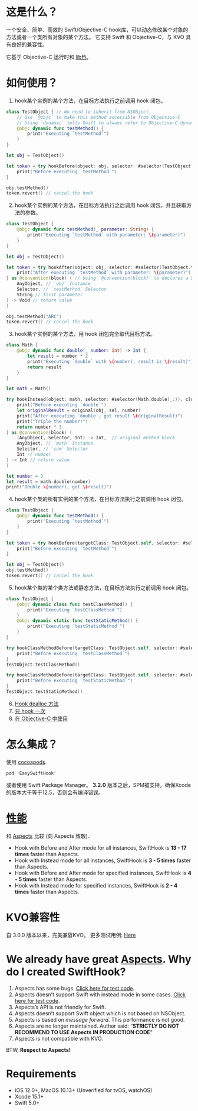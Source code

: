 # 这是什么？

一个安全、简单、高效的 Swift/Objective-C hook库，可以动态修改某个对象的方法或者一个类所有对象的某个方法。 它支持 Swift 和 Objective-C，与 KVO 具有良好的兼容性。

它基于 Objective-C 运行时和 [libffi](https://github.com/libffi/libffi)。

# 如何使用？

1. hook某个实例的某个方法，在目标方法执行之前调用 hook 闭包。

```swift
class TestObject { // No need to inherit from NSObject.
    // Use `@objc` to make this method accessible from Objective-C
    // Using `dynamic` tells Swift to always refer to Objective-C dynamic dispatch
    @objc dynamic func testMethod() {
        print("Executing `testMethod`")
    }
}

let obj = TestObject()

let token = try hookBefore(object: obj, selector: #selector(TestObject.testMethod)) {
    print("Before executing `testMethod`")
}

obj.testMethod()
token.revert() // cancel the hook
```

2. hook某个实例的某个方法，在目标方法执行之后调用 hook 闭包，并且获取方法的参数。


```swift
class TestObject {
    @objc dynamic func testMethod(_ parameter: String) {
        print("Executing `testMethod` with parameter: \(parameter)")
    }
}

let obj = TestObject()

let token = try hookAfter(object: obj, selector: #selector(TestObject.testMethod(_:)), closure: { obj, sel, parameter in
    print("After executing `testMethod` with parameter: \(parameter)")
} as @convention(block) ( // Using `@convention(block)` to declares a Swift closure as an Objective-C block
    AnyObject, // `obj` Instance
    Selector, // `testMethod` Selector
    String // first parameter
) -> Void // return value
)

obj.testMethod("ABC")
token.revert() // cancel the hook
```

3. hook某个实例的某个方法，用 hook 闭包完全取代目标方法。

```swift
class Math {
    @objc dynamic func double(_ number: Int) -> Int {
        let result = number * 2
        print("Executing `double` with \(number), result is \(result)")
        return result
    }
}

let math = Math()

try hookInstead(object: math, selector: #selector(Math.double(_:)), closure: { original, obj, sel, number in
    print("Before executing `double`")
    let originalResult = original(obj, sel, number)
    print("After executing `double`, got result \(originalResult)")
    print("Triple the number!")
    return number * 3
} as @convention(block) (
    (AnyObject, Selector, Int) -> Int,  // original method block
    AnyObject, // `math` Instance
    Selector, // `sum` Selector
    Int // number
) -> Int // return value
)

let number = 3
let result = math.double(number)
print("Double \(number), got \(result)")
```

4. hook某个类的所有实例的某个方法，在目标方法执行之前调用 hook 闭包。


```swift
class TestObject {
    @objc dynamic func testMethod() {
        print("Executing `testMethod`")
    }
}

let token = try hookBefore(targetClass: TestObject.self, selector: #selector(TestObject.testMethod)) {
    print("Before executing `testMethod`")
}

let obj = TestObject()
obj.testMethod()
token.revert() // cancel the hook
```

5. hook某个类的某个类方法或静态方法，在目标方法执行之前调用 hook 闭包。

```swift
class TestObject {
    @objc dynamic class func testClassMethod() {
        print("Executing `testClassMethod`")
    }
    @objc dynamic static func testStaticMethod() {
        print("Executing `testStaticMethod`")
    }
}

try hookClassMethodBefore(targetClass: TestObject.self, selector: #selector(TestObject.testClassMethod)) {
    print("Before executing `testClassMethod`")
}
TestObject.testClassMethod()

try hookClassMethodBefore(targetClass: TestObject.self, selector: #selector(TestObject.testStaticMethod)) {
    print("Before executing `testStaticMethod`")
}
TestObject.testStaticMethod()
```

6. [Hook dealloc 方法](../SwiftHookTests/SwiftAPITests/HookAllInstancesTests.swift#L252)
7. [只 hook 一次](../SwiftHookTests/SwiftAPITests/HookOnceTests.swift)
8. [在 Objective-C 中使用](../SwiftHookTests/OCAPITests)

# 怎么集成？

使用 [cocoapods](https://cocoapods.org/). 

```
pod 'EasySwiftHook'
```

或者使用 Swift Package Manager。 **3.2.0** 版本之后，SPM被支持。确保Xcode的版本大于等于12.5，否则会有编译错误。

# [性能](../Documents/PERFORMANCE.md)

和 [Aspects](https://github.com/steipete/Aspects) 比较 (向 Aspects 致敬).

* Hook with Before and After mode for all instances, SwiftHook is **13 - 17 times** faster than Aspects.
* Hook with Instead mode for all instances, SwiftHook is **3 - 5 times** faster than Aspects.
* Hook with Before and After mode for specified instances, SwiftHook is **4 - 5 times** faster than Aspects.
* Hook with Instead mode for specified instances, SwiftHook is **2 - 4 times** faster than Aspects.

# KVO兼容性

自 3.0.0 版本以来，完美兼容KVO。
更多测试用例: [Here](../SwiftHookTests/Advanced/CompatibilityTests.swift)

# We already have great [Aspects](https://github.com/steipete/Aspects). Why do I created SwiftHook?

1. Aspects has some bugs. [Click here for test code](../SwiftHookTests/AspectsTests/AspectsErrorTests.m).
2. Aspects doesn’t support Swift with instead mode in some cases. [Click here for test code](../SwiftHookTests/AspectsTests/AspectsSwiftTests.swift).
3. Aspects’s API is not friendly for Swift.
4. Aspects doesn’t support Swift object which is not based on NSObject.
5. Aspects is based on *message forward*. This performance is not good.
6. Aspects are no longer maintained. Author said: “**STRICTLY DO NOT RECOMMEND TO USE Aspects IN PRODUCTION CODE**”
7. Aspects is not compatible with KVO.

BTW, **Respect to Aspects!**

# Requirements

- iOS 12.0+, MacOS 10.13+ (Unverified for tvOS, watchOS)
- Xcode 15.1+
- Swift 5.0+
